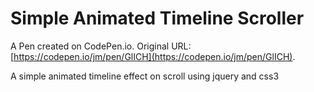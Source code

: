 # Simple Animated Timeline Scroller

A Pen created on CodePen.io. Original URL: [https://codepen.io/jm/pen/GlICH](https://codepen.io/jm/pen/GlICH).

A simple animated timeline effect on scroll using jquery and css3
